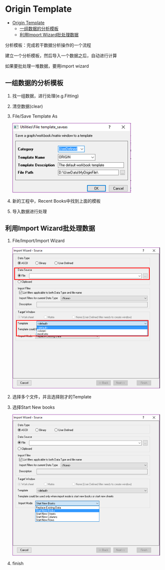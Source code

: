 # Origin Template

<!-- TOC -->

- [Origin Template](#origin-template)
    - [一组数据的分析模板](#一组数据的分析模板)
    - [利用Import Wizard批处理数据](#利用import-wizard批处理数据)

<!-- /TOC -->

分析模板：完成若干数据分析操作的一个流程

建立一个分析模板，然后导入一个数据之后，自动进行计算

如果要批处理一堆数据，要用import wizard

## 一组数据的分析模板

1. 找一组数据，进行处理(e.g.Fitting)
1. 清空数据(clear)
1. File/Save Template As

    ![](res/template01.png)
1. 新的工程中，Recent Books中找到上面的模板
1. 导入数据进行处理

## 利用Import Wizard批处理数据

1. File/Import/Import Wizard

    ![](res/template02.png)
1. 选择多个文件，并且选择刚才的Template
1. 选择Start New books

    ![](res/template03.png)
1. finish